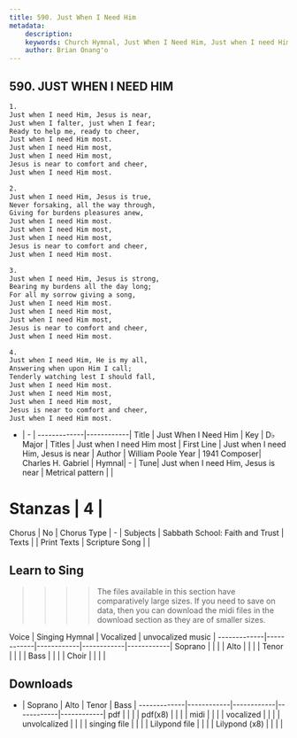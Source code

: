 ```yaml
---
title: 590. Just When I Need Him
metadata:
    description: 
    keywords: Church Hymnal, Just When I Need Him, Just when I need Him, Jesus is near, Just when I need Him most
    author: Brian Onang'o
---
```



## 590. JUST WHEN I NEED HIM

```txt
1.
Just when I need Him, Jesus is near,
Just when I falter, just when I fear;
Ready to help me, ready to cheer,
Just when I need Him most.
Just when I need Him most,
Just when I need Him most,
Jesus is near to comfort and cheer,
Just when I need Him most.

2.
Just when I need Him, Jesus is true,
Never forsaking, all the way through,
Giving for burdens pleasures anew,
Just when I need Him most.
Just when I need Him most,
Just when I need Him most,
Jesus is near to comfort and cheer,
Just when I need Him most.

3.
Just when I need Him, Jesus is strong,
Bearing my burdens all the day long;
For all my sorrow giving a song,
Just when I need Him most.
Just when I need Him most,
Just when I need Him most,
Jesus is near to comfort and cheer,
Just when I need Him most.

4.
Just when I need Him, He is my all,
Answering when upon Him I call;
Tenderly watching lest I should fall,
Just when I need Him most.
Just when I need Him most,
Just when I need Him most,
Jesus is near to comfort and cheer,
Just when I need Him most.
```

- |   -  |
-------------|------------|
Title | Just When I Need Him |
Key | D♭ Major |
Titles | Just when I need Him most |
First Line | Just when I need Him, Jesus is near |
Author | William Poole
Year | 1941
Composer| Charles H. Gabriel |
Hymnal|  - |
Tune| Just when I need Him, Jesus is near |
Metrical pattern | |
# Stanzas | 4 |
Chorus | No |
Chorus Type | - |
Subjects | Sabbath School: Faith and Trust |
Texts |  |
Print Texts | 
Scripture Song |  |
  
## Learn to Sing

>>>> The files available in this section have comparatively large sizes. If you need to save on data, then you can download the midi files in the download section as they are of smaller sizes.

Voice |  Singing Hymnal | Vocalized | unvocalized music |
-------------|------------|------------|------------|------------|
Soprano | | | |
Alto | | | |
Tenor | | | |
Bass | | | |
Choir | | | |

## Downloads

- |  Soprano | Alto | Tenor | Bass |
-------------|------------|------------|------------|------------|
pdf | | | |
pdf(x8) | | | |
midi | | | |
vocalized | | | |
unvolcalized | | | |
singing file | | | |
Lilypond file | | | |
Lilypond (x8) | | | |
  